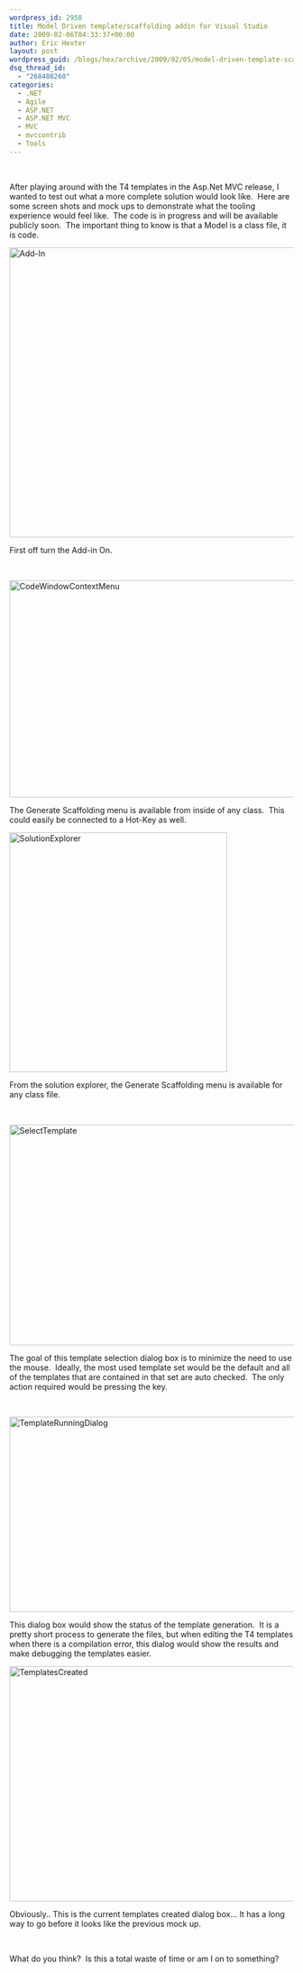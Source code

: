 ```yaml
---
wordpress_id: 2958
title: Model Driven template/scaffolding addin for Visual Studio
date: 2009-02-06T04:33:37+00:00
author: Eric Hexter
layout: post
wordpress_guid: /blogs/hex/archive/2009/02/05/model-driven-template-scaffolding-addin-for-visual-studio.aspx
dsq_thread_id:
  - "268488260"
categories:
  - .NET
  - Agile
  - ASP.NET
  - ASP.NET MVC
  - MVC
  - mvccontrib
  - Tools
---
```

&#160;

After playing around with the T4 templates in the Asp.Net MVC release, I wanted to test out what a more complete solution would look like.&#160; Here are some screen shots and mock ups to demonstrate what the tooling experience would feel like.&#160; The code is in progress and will be available publicly soon.&#160; The important thing to know is that a Model is a class file, it is code.

[<img style="border-right: 0px;border-top: 0px;border-left: 0px;border-bottom: 0px" height="514" alt="Add-In" src="http://lostechies.com/erichexter/files/2011/03/Add-In_thumb_2539960A.png" width="763" border="0" />](http://lostechies.com/erichexter/files/2011/03/Add-In_25A5C8FF.png) 

First off turn the Add-in On.

&#160;

[<img style="border-right: 0px;border-top: 0px;border-left: 0px;border-bottom: 0px" height="385" alt="CodeWindowContextMenu" src="http://lostechies.com/erichexter/files/2011/03/CodeWindowContextMenu_thumb_4337A3FE.png" width="760" border="0" />](http://lostechies.com/erichexter/files/2011/03/CodeWindowContextMenu_2F1E8775.png) </p> 

The Generate Scaffolding menu is available from inside of any class.&#160; This could easily be connected to a Hot-Key as well.

[<img style="border-right: 0px;border-top: 0px;border-left: 0px;border-bottom: 0px" height="425" alt="SolutionExplorer" src="http://lostechies.com/erichexter/files/2011/03/SolutionExplorer_thumb_05C73F77.png" width="386" border="0" />](http://lostechies.com/erichexter/files/2011/03/SolutionExplorer_7B09E821.png) 

From the solution explorer, the Generate Scaffolding menu is available for any class file.

&#160;

[<img style="border-right: 0px;border-top: 0px;border-left: 0px;border-bottom: 0px" height="391" alt="SelectTemplate" src="http://lostechies.com/erichexter/files/2011/03/SelectTemplate_thumb_1F8B4FD9.png" width="909" border="0" />](http://lostechies.com/erichexter/files/2011/03/SelectTemplate_20CFE8B8.png) </p> 

The goal of this template selection dialog box is to minimize the need to use the mouse.&#160; Ideally, the most used template set would be the default and all of the templates that are contained in that set are auto checked.&#160; The only action required would be pressing the <enter> key.

&#160;

[<img style="border-right: 0px;border-top: 0px;border-left: 0px;border-bottom: 0px" height="346" alt="TemplateRunningDialog" src="http://lostechies.com/erichexter/files/2011/03/TemplateRunningDialog_thumb_4AEF70D3.png" width="917" border="0" />](http://lostechies.com/erichexter/files/2011/03/TemplateRunningDialog_24F9C07D.png) 

This dialog box would show the status of the template generation.&#160; It is a pretty short process to generate the files, but when editing the T4 templates when there is a compilation error, this dialog would show the results and make debugging the templates easier. 

[<img style="border-right: 0px;border-top: 0px;border-left: 0px;border-bottom: 0px" height="417" alt="TemplatesCreated" src="http://lostechies.com/erichexter/files/2011/03/TemplatesCreated_thumb_5710EAFA.png" width="688" border="0" />](http://lostechies.com/erichexter/files/2011/03/TemplatesCreated_22708EBF.png) 

Obviously.. This is the current templates created dialog box… It has a long way to go before it looks like the previous mock up.

&#160;

What do you think?&#160; Is this a total waste of time or am I on to something?